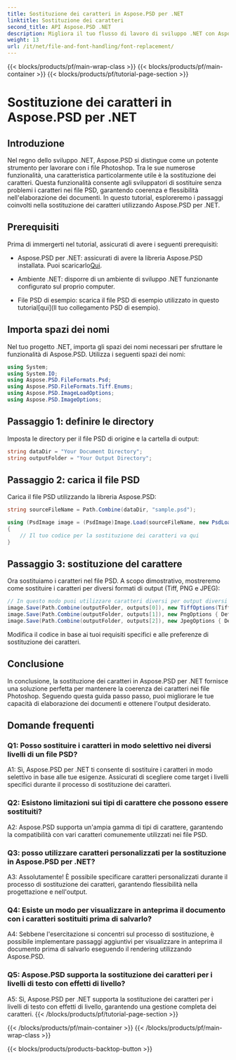 ```yaml
---
title: Sostituzione dei caratteri in Aspose.PSD per .NET
linktitle: Sostituzione dei caratteri
second_title: API Aspose.PSD .NET
description: Migliora il tuo flusso di lavoro di sviluppo .NET con Aspose.PSD. Scopri come sostituire facilmente i caratteri nei file PSD utilizzando la nostra guida passo passo. Ottieni coerenza e flessibilità nell'elaborazione dei documenti senza sforzo.
weight: 13
url: /it/net/file-and-font-handling/font-replacement/
---
```


{{< blocks/products/pf/main-wrap-class >}}
{{< blocks/products/pf/main-container >}}
{{< blocks/products/pf/tutorial-page-section >}}

# Sostituzione dei caratteri in Aspose.PSD per .NET

## Introduzione

Nel regno dello sviluppo .NET, Aspose.PSD si distingue come un potente strumento per lavorare con i file Photoshop. Tra le sue numerose funzionalità, una caratteristica particolarmente utile è la sostituzione dei caratteri. Questa funzionalità consente agli sviluppatori di sostituire senza problemi i caratteri nei file PSD, garantendo coerenza e flessibilità nell'elaborazione dei documenti. In questo tutorial, esploreremo i passaggi coinvolti nella sostituzione dei caratteri utilizzando Aspose.PSD per .NET.

## Prerequisiti

Prima di immergerti nel tutorial, assicurati di avere i seguenti prerequisiti:

- Aspose.PSD per .NET: assicurati di avere la libreria Aspose.PSD installata. Puoi scaricarlo[Qui](https://releases.aspose.com/psd/net/).

- Ambiente .NET: disporre di un ambiente di sviluppo .NET funzionante configurato sul proprio computer.

-  File PSD di esempio: scarica il file PSD di esempio utilizzato in questo tutorial[qui](Il tuo collegamento PSD di esempio).

## Importa spazi dei nomi

Nel tuo progetto .NET, importa gli spazi dei nomi necessari per sfruttare le funzionalità di Aspose.PSD. Utilizza i seguenti spazi dei nomi:

```csharp
using System;
using System.IO;
using Aspose.PSD.FileFormats.Psd;
using Aspose.PSD.FileFormats.Tiff.Enums;
using Aspose.PSD.ImageLoadOptions;
using Aspose.PSD.ImageOptions;
```

## Passaggio 1: definire le directory

Imposta le directory per il file PSD di origine e la cartella di output:

```csharp
string dataDir = "Your Document Directory";
string outputFolder = "Your Output Directory";
```

## Passaggio 2: carica il file PSD

Carica il file PSD utilizzando la libreria Aspose.PSD:

```csharp
string sourceFileName = Path.Combine(dataDir, "sample.psd");

using (PsdImage image = (PsdImage)Image.Load(sourceFileName, new PsdLoadOptions()))
{
    // Il tuo codice per la sostituzione dei caratteri va qui
}
```

## Passaggio 3: sostituzione del carattere

Ora sostituiamo i caratteri nel file PSD. A scopo dimostrativo, mostreremo come sostituire i caratteri per diversi formati di output (Tiff, PNG e JPEG):

```csharp
// In questo modo puoi utilizzare caratteri diversi per output diversi
image.Save(Path.Combine(outputFolder, outputs[0]), new TiffOptions(TiffExpectedFormat.TiffJpegRgb) { DefaultReplacementFont = "Arial" });
image.Save(Path.Combine(outputFolder, outputs[1]), new PngOptions { DefaultReplacementFont = "Verdana" });
image.Save(Path.Combine(outputFolder, outputs[2]), new JpegOptions { DefaultReplacementFont = "Times New Roman" });
```

Modifica il codice in base ai tuoi requisiti specifici e alle preferenze di sostituzione dei caratteri.

## Conclusione

In conclusione, la sostituzione dei caratteri in Aspose.PSD per .NET fornisce una soluzione perfetta per mantenere la coerenza dei caratteri nei file Photoshop. Seguendo questa guida passo passo, puoi migliorare le tue capacità di elaborazione dei documenti e ottenere l'output desiderato.

## Domande frequenti

### Q1: Posso sostituire i caratteri in modo selettivo nei diversi livelli di un file PSD?

A1: Sì, Aspose.PSD per .NET ti consente di sostituire i caratteri in modo selettivo in base alle tue esigenze. Assicurati di scegliere come target i livelli specifici durante il processo di sostituzione dei caratteri.

### Q2: Esistono limitazioni sui tipi di carattere che possono essere sostituiti?

A2: Aspose.PSD supporta un'ampia gamma di tipi di carattere, garantendo la compatibilità con vari caratteri comunemente utilizzati nei file PSD.

### Q3: posso utilizzare caratteri personalizzati per la sostituzione in Aspose.PSD per .NET?

A3: Assolutamente! È possibile specificare caratteri personalizzati durante il processo di sostituzione dei caratteri, garantendo flessibilità nella progettazione e nell'output.

### Q4: Esiste un modo per visualizzare in anteprima il documento con i caratteri sostituiti prima di salvarlo?

A4: Sebbene l'esercitazione si concentri sul processo di sostituzione, è possibile implementare passaggi aggiuntivi per visualizzare in anteprima il documento prima di salvarlo eseguendo il rendering utilizzando Aspose.PSD.

### Q5: Aspose.PSD supporta la sostituzione dei caratteri per i livelli di testo con effetti di livello?

A5: Sì, Aspose.PSD per .NET supporta la sostituzione dei caratteri per i livelli di testo con effetti di livello, garantendo una gestione completa dei caratteri.
{{< /blocks/products/pf/tutorial-page-section >}}

{{< /blocks/products/pf/main-container >}}
{{< /blocks/products/pf/main-wrap-class >}}

{{< blocks/products/products-backtop-button >}}
